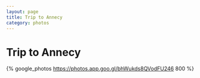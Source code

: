 ```yaml
---
layout: page
title: Trip to Annecy
category: photos
---
```


# Trip to Annecy

{% google_photos https://photos.app.goo.gl/bhWukds8QVodFU246 800 %}
